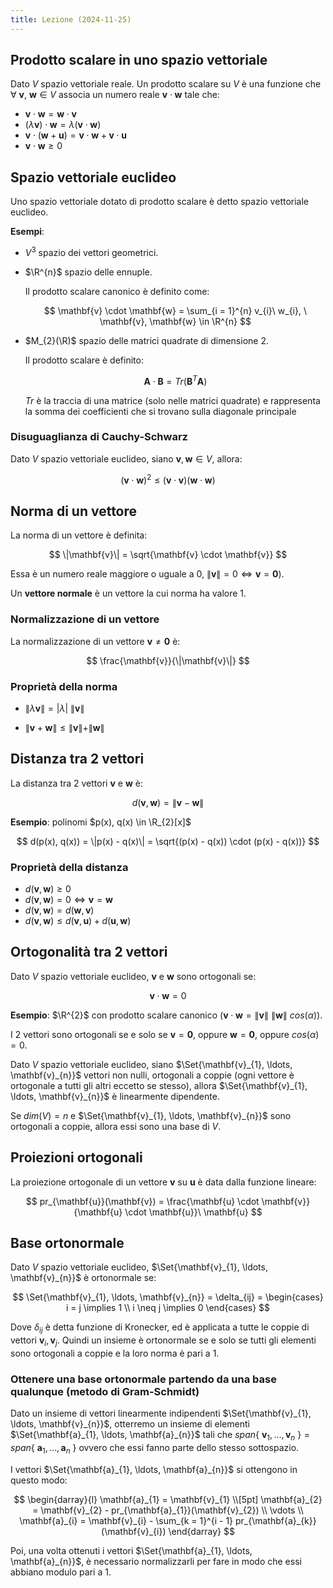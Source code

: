 ```yaml
---
title: Lezione (2024-11-25)
---
```


## Prodotto scalare in uno spazio vettoriale

Dato $V$ spazio vettoriale reale. Un prodotto scalare su $V$ è una funzione che
$\forall\ \mathbf{v}, \ \mathbf{w} \in V$ associa un numero reale
$\mathbf{v} \cdot \mathbf{w}$ tale che:

- $\mathbf{v} \cdot \mathbf{w} = \mathbf{w} \cdot \mathbf{v}$
- $(\lambda \mathbf{v}) \cdot \mathbf{w} = \lambda (\mathbf{v} \cdot \mathbf{w})$
- $\mathbf{v} \cdot (\mathbf{w} + \mathbf{u}) = \mathbf{v} \cdot \mathbf{w} + \mathbf{v} \cdot \mathbf{u}$
- $\mathbf{v} \cdot \mathbf{w} \geq 0$

## Spazio vettoriale euclideo

Uno spazio vettoriale dotato di prodotto scalare è detto spazio vettoriale
euclideo.

**Esempi**:

- $V^{3}$ spazio dei vettori geometrici.

- $\R^{n}$ spazio delle ennuple.

  Il prodotto scalare canonico è definito come:

  $$
  \mathbf{v} \cdot \mathbf{w} = \sum_{i = 1}^{n} v_{i}\ w_{i}, \ \mathbf{v}, \mathbf{w} \in \R^{n}
  $$

- $M_{2}(\R)$ spazio delle matrici quadrate di dimensione 2.

  Il prodotto scalare è definito:

  $$
  \mathbf{A} \cdot \mathbf{B} = Tr(\mathbf{B}^{T} \mathbf{A})
  $$

  $Tr$ è la traccia di una matrice (solo nelle matrici quadrate) e rappresenta
  la somma dei coefficienti che si trovano sulla diagonale principale

### Disuguaglianza di Cauchy-Schwarz

Dato $V$ spazio vettoriale euclideo, siano $\mathbf{v}, \mathbf{w} \in V$,
allora:

$$
(\mathbf{v} \cdot \mathbf{w})^{2} \leq (\mathbf{v} \cdot \mathbf{v})(\mathbf{w} \cdot \mathbf{w})
$$

## Norma di un vettore

La norma di un vettore è definita:

$$
\|\mathbf{v}\| = \sqrt{\mathbf{v} \cdot \mathbf{v}}
$$

Essa è un numero reale maggiore o uguale a $0$,
$\|\mathbf{v}\| = 0 \iff \mathbf{v} = \mathbf{0}$).

Un **vettore normale** è un vettore la cui norma ha valore $1$.

### Normalizzazione di un vettore

La normalizzazione di un vettore $\mathbf{v} \neq \mathbf{0}$ è:

$$
\frac{\mathbf{v}}{\|\mathbf{v}\|}
$$

### Proprietà della norma

- $\|\lambda \mathbf{v}\| = |\lambda|\ \|\mathbf{v}\|$

- $\|\mathbf{v} + \mathbf{w}\| \leq \|\mathbf{v}\| + \|\mathbf{w}\|$

## Distanza tra 2 vettori

La distanza tra 2 vettori $\mathbf{v}$ e $\mathbf{w}$ è:

$$
d(\mathbf{v}, \mathbf{w}) = \|\mathbf{v} - \mathbf{w}\|
$$

**Esempio**: polinomi $p(x), q(x) \in \R_{2}[x]$

$$
d(p(x), q(x)) = \|p(x) - q(x)\| = \sqrt{(p(x) - q(x)) \cdot (p(x) - q(x))}
$$

### Proprietà della distanza

- $d(\mathbf{v}, \mathbf{w}) \geq 0$
- $d(\mathbf{v}, \mathbf{w}) = 0 \iff \mathbf{v} = \mathbf{w}$
- $d(\mathbf{v}, \mathbf{w}) = d(\mathbf{w}, \mathbf{v})$
- $d(\mathbf{v}, \mathbf{w}) \leq d(\mathbf{v}, \mathbf{u}) + d(\mathbf{u}, \mathbf{w})$

## Ortogonalità tra 2 vettori

Dato $V$ spazio vettoriale euclideo, $\mathbf{v}$ e $\mathbf{w}$ sono ortogonali
se:

$$
\mathbf{v} \cdot \mathbf{w} = 0
$$

**Esempio**: $\R^{2}$ con prodotto scalare canonico
($\mathbf{v} \cdot \mathbf{w} = \|\mathbf{v}\|\ \|\mathbf{w}\|\ cos(\alpha)$).

I $2$ vettori sono ortogonali se e solo se $\mathbf{v} = \mathbf{0}$, oppure
$\mathbf{w} = \mathbf{0}$, oppure $cos(\alpha) = 0$.

Dato $V$ spazio vettoriale euclideo, siano
$\Set{\mathbf{v}_{1}, \ldots, \mathbf{v}_{n}}$ vettori non nulli, ortogonali a
coppie (ogni vettore è ortogonale a tutti gli altri eccetto se stesso), allora
$\Set{\mathbf{v}_{1}, \ldots, \mathbf{v}_{n}}$ è linearmente dipendente.

Se $dim(V) = n$ e $\Set{\mathbf{v}_{1}, \ldots, \mathbf{v}_{n}}$ sono ortogonali
a coppie, allora essi sono una base di $V$.

## Proiezioni ortogonali

La proiezione ortogonale di un vettore $\mathbf{v}$ su $\mathbf{u}$ è data dalla
funzione lineare:

$$
pr_{\mathbf{u}}(\mathbf{v}) = \frac{\mathbf{u} \cdot \mathbf{v}}{\mathbf{u} \cdot \mathbf{u}}\ \mathbf{u}
$$

## Base ortonormale

Dato $V$ spazio vettoriale euclideo,
$\Set{\mathbf{v}_{1}, \ldots, \mathbf{v}_{n}}$ è ortonormale se:

$$
\Set{\mathbf{v}_{1}, \ldots, \mathbf{v}_{n}} = \delta_{ij} = \begin{cases}
i = j \implies 1 \\
i \neq j \implies 0
\end{cases}
$$

Dove $\delta_{ij}$ è detta funzione di Kronecker, ed è applicata a tutte le
coppie di vettori $\mathbf{v}_{i}, \mathbf{v}_{j}$. Quindi un insieme è
ortonormale se e solo se tutti gli elementi sono ortogonali a coppie e la loro
norma è pari a $1$.

### Ottenere una base ortonormale partendo da una base qualunque (metodo di Gram-Schmidt)

Dato un insieme di vettori linearmente indipendenti
$\Set{\mathbf{v}_{1}, \ldots, \mathbf{v}_{n}}$, otterremo un insieme di elementi
$\Set{\mathbf{a}_{1}, \ldots, \mathbf{a}_{n}}$ tali che
$span\{\ \mathbf{v}_{1}, \ldots, \mathbf{v}_{n}\ \} = span\{\ \mathbf{a}_{1}, \ldots, \mathbf{a}_{n}\ \}$
ovvero che essi fanno parte dello stesso sottospazio.

I vettori $\Set{\mathbf{a}_{1}, \ldots, \mathbf{a}_{n}}$ si ottengono in questo
modo:

$$
\begin{darray}{l}
\mathbf{a}_{1} = \mathbf{v}_{1} \\[5pt]
\mathbf{a}_{2} = \mathbf{v}_{2} - pr_{\mathbf{a}_{1}}(\mathbf{v}_{2}) \\
\vdots \\
\mathbf{a}_{i} = \mathbf{v}_{i} - \sum_{k = 1}^{i - 1} pr_{\mathbf{a}_{k}}(\mathbf{v}_{i})
\end{darray}
$$

Poi, una volta ottenuti i vettori
$\Set{\mathbf{a}_{1}, \ldots, \mathbf{a}_{n}}$, è necessario normalizzarli per
fare in modo che essi abbiano modulo pari a $1$.
